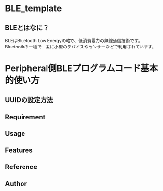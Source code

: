 # BLE_template

## BLEとはなに？

BLEはBluetooth Low Energyの略で、低消費電力の無線通信技術です。Bluetoothの一種で、主に小型のデバイスやセンサーなどで利用されています。

# Peripheral側BLEプログラムコード基本的使い方

## UUIDの設定方法



## Requirement

## Usage

## Features

## Reference

## Author
